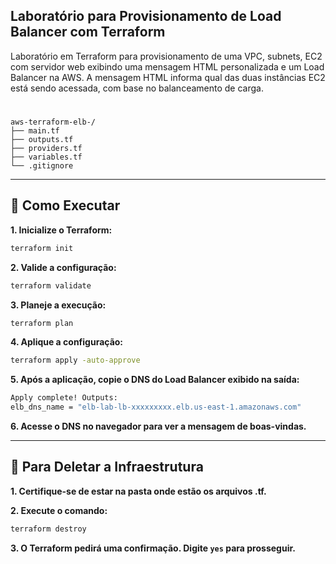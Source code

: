 ## Laboratório para Provisionamento de Load Balancer com Terraform

Laboratório em Terraform para provisionamento de uma VPC, subnets, EC2 com servidor web exibindo uma mensagem HTML personalizada e um Load Balancer na AWS. A mensagem HTML informa qual das duas instâncias EC2 está sendo acessada, com base no balanceamento de carga.

#

```
aws-terraform-elb-/
├── main.tf
├── outputs.tf
├── providers.tf
├── variables.tf
└── .gitignore
```

---

## 🚀 Como Executar

**1. Inicialize o Terraform:**
```bash
terraform init
```

**2. Valide a configuração:**
```bash
terraform validate
```

**3. Planeje a execução:**
```bash
terraform plan
```

**4. Aplique a configuração:**
```bash
terraform apply -auto-approve
```

**5. Após a aplicação, copie o DNS do Load Balancer exibido na saída:**
```bash
Apply complete! Outputs:
elb_dns_name = "elb-lab-lb-xxxxxxxxx.elb.us-east-1.amazonaws.com"
```

**6. Acesse o DNS no navegador para ver a mensagem de boas-vindas.**

---

## 🚨 Para Deletar a Infraestrutura

**1. Certifique-se de estar na pasta onde estão os arquivos .tf.**

**2. Execute o comando:**
```bash
terraform destroy
```

**3. O Terraform pedirá uma confirmação. Digite `yes` para prosseguir.**

